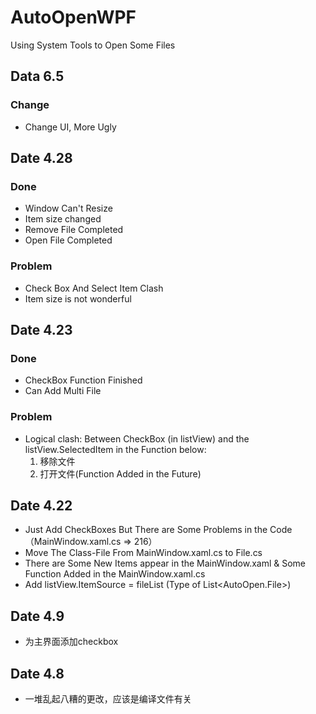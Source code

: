 # AutoOpenWPF

Using System Tools to Open Some Files

## Data 6.5

### Change
* Change UI, More Ugly

## Date 4.28

### Done
* Window Can't Resize
* Item size changed
* Remove File Completed
* Open File Completed

### Problem
* Check Box And Select Item Clash
* Item size is not wonderful

## Date 4.23

### Done

* CheckBox Function Finished
* Can Add Multi File

### Problem

* Logical clash: Between CheckBox (in listView) and the listView.SelectedItem in the Function below:
    1. 移除文件
    2. 打开文件(Function Added in the Future)

## Date 4.22

* Just Add CheckBoxes But There are Some Problems in the Code（MainWindow.xaml.cs => 216）
* Move The Class-File From MainWindow.xaml.cs to File.cs
* There are Some New Items appear in the MainWindow.xaml & Some Function Added in the MainWindow.xaml.cs
* Add listView.ItemSource = fileList (Type of List<AutoOpen.File>)

## Date 4.9

* 为主界面添加checkbox

## Date 4.8

* 一堆乱起八糟的更改，应该是编译文件有关
